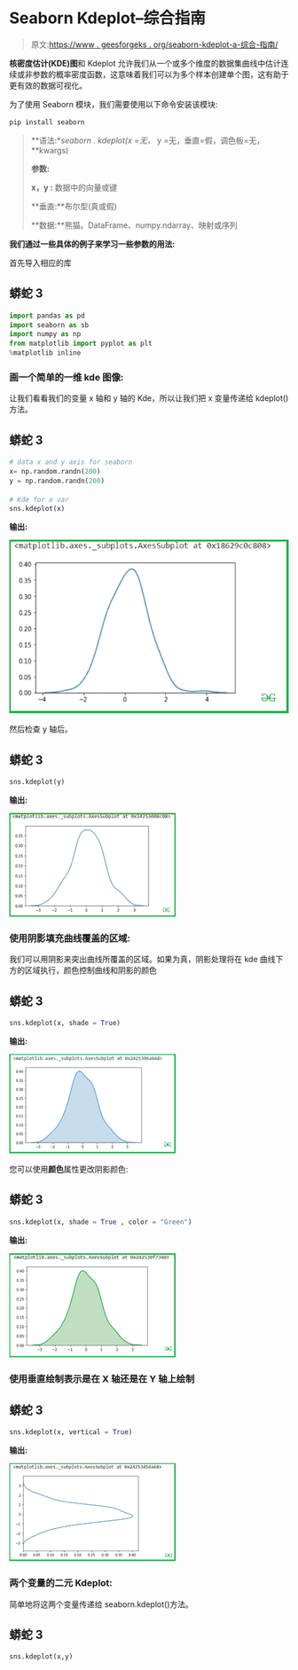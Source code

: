 # Seaborn Kdeplot–综合指南

> 原文:[https://www . geesforgeks . org/seaborn-kdeplot-a-综合-指南/](https://www.geeksforgeeks.org/seaborn-kdeplot-a-comprehensive-guide/)

**核密度估计(KDE)图**和 Kdeplot 允许我们从一个或多个维度的数据集曲线中估计连续或非参数的概率密度函数，这意味着我们可以为多个样本创建单个图，这有助于更有效的数据可视化。

为了使用 Seaborn 模块，我们需要使用以下命令安装该模块:

```py
pip install seaborn

```

> **语法:**seaborn . kdeplot(x =无，* y =无，垂直=假，调色板=无，**kwargs)
> 
> **参数:**
> 
> **x，y :** 数据中的向量或键
> 
> **垂直:**布尔型(真或假)
> 
> **数据:**熊猫。DataFrame、numpy.ndarray、映射或序列

**我们通过一些具体的例子来学习一些参数的用法:**

首先导入相应的库

## 蟒蛇 3

```py
import pandas as pd
import seaborn as sb
import numpy as np
from matplotlib import pyplot as plt
%matplotlib inline
```

### **画一个简单的一维 kde 图像:**

让我们看看我们的变量 x 轴和 y 轴的 Kde，所以让我们把 x 变量传递给 kdeplot()方法。

## 蟒蛇 3

```py
# data x and y axis for seaborn
x= np.random.randn(200)
y = np.random.randn(200)

# Kde for x var
sns.kdeplot(x)
```

**输出:**

![](img/f97600805c319302d1b15d065d7e7b99.png)

然后检查 y 轴后。

## 蟒蛇 3

```py
sns.kdeplot(y)
```

**输出:**

![](img/7719a59dd77cbc97f1e8e2342a934179.png)

### **使用阴影填充曲线覆盖的区域:**

我们可以用阴影来突出曲线所覆盖的区域。如果为真，阴影处理将在 kde 曲线下方的区域执行，颜色控制曲线和阴影的颜色

## 蟒蛇 3

```py
sns.kdeplot(x, shade = True)
```

**输出:**

![](img/3ed6e28e212e6560daded8fc588946f7.png)

您可以使用**颜色**属性更改阴影颜色:

## 蟒蛇 3

```py
sns.kdeplot(x, shade = True , color = "Green")
```

**输出:**

![](img/4044c45b70bc9436e403864cbfcebe37.png)

### **使用垂直绘制表示是在 X 轴还是在 Y 轴上绘制**

## 蟒蛇 3

```py
sns.kdeplot(x, vertical = True)
```

**输出:**

![](img/2031dbfb07fdb2e33ad2f4aa102ce700.png)

### **两个变量的二元 Kdeplot:**

简单地将这两个变量传递给 seaborn.kdeplot()方法。

## 蟒蛇 3

```py
sns.kdeplot(x,y)
```